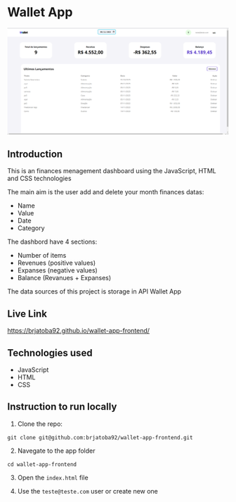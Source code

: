 # Wallet App

<img src="src/imgs/github3.png" hight="500"/>

## Introduction

This is an finances menagement dashboard using the JavaScript, HTML and CSS technologies

The main aim is the user add and delete your month finances datas:

- Name
- Value
- Date
- Category

The dashbord have 4 sections:

- Number of items
- Revenues (positive values)
- Expanses (negative values)
- Balance (Revanues + Expanses)

The data sources of this project is storage in API Wallet App

## Live Link

https://brjatoba92.github.io/wallet-app-frontend/


## Technologies used
- JavaScript
- HTML
- CSS

## Instruction to run locally

1. Clone the repo:
```
git clone git@github.com:brjatoba92/wallet-app-frontend.git
```

2. Navegate to the app folder

```
cd wallet-app-frontend
```

3. Open the `index.html` file

4. Use the `teste@teste.com` user or create new one


